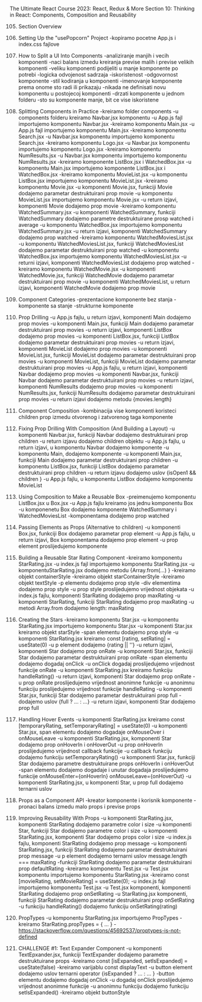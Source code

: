 The Ultimate React Course 2023: React, Redux & More
Section 10: Thinking in React: Components, Composition and Reusability


105. Section Overview

106. Setting Up the "usePopcorn" Project
-kopiramo pocetne App.js i index.css fajlove

107. How to Split a UI Into Components
-analiziranje manjih i vecih komponenti
-naci balans izmedu kreiranja previse malih i previse velikih komponenti
-veliku komponenti podijeliti u manje komponente po potrebi
-logicka odvojenost sadrzaja
-iskoristenost
-odgovornost komponente
-stil kodiranja u komponenti 
-imenovanje komponente prema onome sto radi ili prikazaju
-nikada ne definisati novu komponentu u postojecoj komponenti
-drzati komponente u jednom folderu
-sto su komponente manje, bit ce vise iskoristene

108. Splitting Components in Practice
-kreiramo folder components
-u components folderu kreiramo Navbar.jsx komponentu
-u App.js fajl importujemo komponentu Navbar.jsx
-kreiramo komponentu Main.jsx 
-u App.js fajl importujemo komponentu Main.jsx
-kreiramo komponentu Search.jsx
-u Navbar.jsx komponentu importujemo komponentu Search.jsx
-kreiramo komponentu Logo.jsx
-u Navbar.jsx komponentu importujemo komponentu Logo.jsx
-kreiramo komponentu NumResults.jsx
-u Navbar.jsx komponentu importujemo komponentu NumResults.jsx
-kreiramo komponente ListBox.jsx i WatchedBox.jsx
-u komponentu Main.jsx importujemo komponente ListBox.jsx i WatchedBox.jsx
-kreiramo komponentu MovieList.jsx
-u komponentu ListBox.jsx importujemo komponentu MovieList.jsx
-kreiramo komponentu Movie.jsx
-u komponenti Movie.jsx, funkciji Movie dodajemo parametar destruktuirani prop movie
-u komponentu MovieList.jsx importujemo komponentu Movie.jsx
-u return izjavi, komponenti Movie dodajemo prop movie
-kreiramo komponentu WatchedSummary.jsx
-u komponenti WatchedSummary, funkciji WatchedSummary dodajemo parametre destruktuirane prosp watched i average
-u komponentu WatchedBox.jsx importujemo komponentu WatchedSummary.jsx
-u return izjavi, komponenti WatchedSummary dodajemo prop watched
-kreiramo komponentu WatchedMoviesList.jsx
-u komponentu WatchedMoviesList.jsx, funkciji WatchedMoviesList dodajemo parametar destruktuirani prop watched
-u komponentu WatchedBox.jsx importujemo komponentu WatchedMoviesList.jsx
-u returni izjavi, komponenti WatchedMoviesList dodajemo prop watched
-kreiramo komponentu WatchedMovie.jsx
-u komponenti WatchedMovie.jsx, funkciji WatchedMovie dodajemo parametar destruktuirani prop movie
-u komponenti WatchedMoviesList, u return izjavi, komponenti WatchedMovie dodajemo prop movie

109. Component Categories
-prezentacione komponente bez stanja
-komponente sa stanje
-strukturne komponente

110. Prop Drilling
-u App.js fajlu, u return izjavi, komponenti Main dodajemo prop movies
-u komponenti Main.jsx, funkciji Main dodajemo parametar destruktuirani prop movies
-u return izjavi, komponenti ListBox dodajemo prop movies
-u komponenti ListBox.jsx, funkciji ListBox dodajemo parametar destruktuirani prop movies
-u return izjavi, komponenti MovieList dodajemo prop movies
-u komponenti MovieList.jsx, funkciji MovieList dodajemo parametar destruktuirani prop movies
-u komponenti MovieList, funkciji MovieList dodajemo parametar destruktuirani prop movies
-u App.js fajlu, u return izjavi, komponenti Navbar dodajemo prop movies
-u komponenti Navbar.jsx, funkciji Navbar dodajemo parametar destruktuirani prop movies
-u return izjavi, komponenti NumResults dodajemo prop movies
-u komponenti NumResults.jsx, funkciji NumResults dodajemo parametar destruktuirani prop movies
-u return izjavi dodajemo metodu {movies.length}

111. Component Composition
-kombinacija vise komponenti koristeci children prop izmedu otvorenog i zatvorenog taga komponente

112. Fixing Prop Drilling With Composition (And Building a Layout)
-u komponenti Navbar.jsx, funkciji Navbar dodajemo destruktuirani prop children
-u return izjavu dodajemo children objektu
-u App.js fajlu, u return izjavi, u komponentu Navbar dodajemo komponente 
-u komponentu Main, dodajemo komponente
-u komponenti Main.jsx, funkciji Main dodajemo parametar destruktuirani prop children
-u komponentu ListBox.jsx, funkciji ListBox dodajemo parametar destruktuirani prop children
-u return izjavu dodajemo uslov {isOpen1 && children }
-u App.js fajlu, u komponentu ListBox dodajemo komponentu MovieList

113. Using Composition to Make a Reusable Box
-preimenujemo komponentu ListBox.jsx u Box.jsx
-u App.js fajlu kreiramo jos jednu komponentu Box
-u komponenetu Box dodajemo komponente WatchedSummary i WatchedMoviesList
-komponentama dodajemo prop watched

114. Passing Elements as Props (Alternative to children)
-u komponenti Box.jsx, funkciji Box dodajemo parametar prop element
-u App.js fajlu, u return izjavi, Box komponentama dodajemo prop element
-u prop element proslijedujemo komponente

115. Building a Reusable Star Rating Component
-kreiramo komponentu StarRating.jsx
-u index.js fajl importujemo komponentu StarRating.jsx
-u komponentuStarRating.jsx dodajemo metodu {Array.from(...) }
-kreiramo objekt containerStyle 
-kreiramo objekt starContainerStyle
-kreiramo objekt textStyle
-p elementu dodajemo prop style
-div elementima dodajemo prop style
-u prop style proslijedujemo vrijednost objekata
-u index.js fajlu, komponenti StarRating dodajemo prop maxRating
-u komponenti StarRating, funkciji StarRating dodajemo prop maxRating
-u metodi Array.from dodajemo length: maxRating

116. Creating the Stars
-kreiramo komponentu Star.jsx
-u komponentu StarRating.jsx importujemo komponentu Star.jsx
-u komponenti Star.jsx kreiramo objekt starStyle
-span elementu dodajemo prop style
-u komponenti StarRating.jsx kreiramo const [rating, setRating] = useState(0)
-u p element dodajemo {rating || ''}
-u return izjavi, komponenti Star dodajemo prop onRate
-u komponenti Star.jsx, funkciji Star dodajemo parametar destruktuirani prop onRate
-span elementu dodajemo dogadaj onClick
-u onClick dogadaj proslijedujemo vrijednost funkcije onRate
-u komponenti StarRating.jsx kreiramo funkciju handleRating()
-u return izjavi, komponenti Star dodajemo prop onRate
-u prop onRate proslijedujemo vrijednost anonimne funkcije
-u anonimnu funkciju proslijedujemo vrijednost funkcije handleRating
-u komponenti Star.jsx, funkciji Star dodajemo parametar destruktuirani prop full
-dodajemo uslov {full ? ... : ...}
-u return izjavi, komponenti Star dodajemo prop full

117. Handling Hover Events
-u komponenti StarRating.jsx kreiramo const [temporaryRating, setTemporaryRating] = useState(0)
-u komponenti Star.jsx, span elementu dodajemo dogadaje onMouseOver i onMouseLeave
-u komponenti StarRating.jsx, komponenti Star dodajemo prop onHoverIn i onHoverOut
-u prop onHoverIn proslijedujemo vrijednost callback funkcije
-u callback funkciju dodajemo funkciju setTemporaryRating()
-u komponenti Star.jsx, funkciji Star dodajemo parametre destruktuirane props onHoverIn i onHoverOut
-span elementu dodajemo dogadaje i unutar dogadaja proslijedujemo funkcije onMouseEnter={onHoverIn} onMouseLeave={onHoverOut}
-u komponenti StarRating.jsx, u komponenti Star, u prop full dodajemo ternarni uslov

118. Props as a Component API
-kreator komponente i korisnik komponente
-pronaci balans izmedu malo props i previse props

119. Improving Reusability With Props
-u komponenti StarRating.jsx, komponenti StarRating dodajemo parametre color i size
-u komponenti Star, funkciji Star dodajemo parametre color i size
-u komponenti StarRating.jsx, komponenti Star dodajemo props color i size
-u index.js fajlu, komponenti StarRating dodajemo prop message
-u komponenti StarRating.jsx, funkciji StarRating dodajemo parametar destruktuirani prop message
-u p element dodajemo ternarni uslov message.length === maxRating 
-funkciji StarRating dodajemo parametar destruktuirani prop defaultRating
-kreiramo komponentu Test.jsx
-u Test.jsx komponentu importujemo komponentu StarRating.jsx
-kreiramo const [movieRating, setMovieRating] = useState(0);
-u index.js fajl importujemo komponentu Test.jsx
-u Test.jsx komponenti, komponenti StarRating dodajemo prop onSetRating
-u StarRating.jsx komponenti, funkciji StarRating dodajemo parametar destruktuirani prop onSetRating
-u funkciju handleRating() dodajemo funkciju onSetRating(rating)

120. PropTypes
-u komponentu StarRating.jsx importujemo PropTypes
-kreiramo StarRating.propTypes = { ... }
-https://stackoverflow.com/questions/45692537/proptypes-is-not-defined

121. CHALLENGE #1: Text Expander Component
-u komponenti TextEpxander.jsx, funkciji TextExpander dodajemo parametre destruktuirane props
-kreiramo const [isExpanded, setIsExpanded] = useState(false)
-kreiramo varijablu const displayText
-u button element dodajemo uslov ternarni operator {isExpanded ? ... : ... }
-button elementu dodajemo dogadaj onClick
-u dogadaj onClick proslijedujemo vrijednost anonimne funkcije
-u anonimnu funkciju dodajemo funkciju setIsExpanded()
-kreiramo objekt buttonStyle
